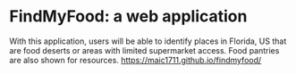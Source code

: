 # FindMyFood: a web application
With this application, users will be able to identify places in Florida, US that are food deserts or areas with limited supermarket access. Food pantries are also shown for resources.
https://maic1711.github.io/findmyfood/ 
